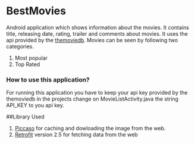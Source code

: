 # BestMovies

Android application which shows information about the movies. It contains title, releasing date, rating, trailer and comments about movies. It uses the api provided by the [themoviedb](http://api.themoviedb.org). Movies can be seen by following two categories.

1.  Most popular
2.  Top Rated

### How to use this application?

For running this application you have to keep your api key provided by the themoviedb in the projects change on MovieListActivity.java the string API_KEY to you api key.

##Library Used

1. [Piccaso](http://square.github.io/picasso/) for caching and dowloading the image from the web.
2. [Retrofit](http://square.github.io/retrofit/) version 2.5 for fetching data from the web
